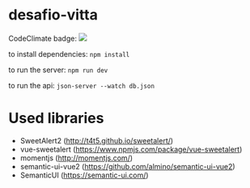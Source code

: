 
# desafio-vitta

CodeClimate badge: <a href="https://codeclimate.com/github/caiogranero/desafio-vitta"><img src="https://codeclimate.com/github/caiogranero/desafio-vitta/badges/gpa.svg" /></a>

to install dependencies: `npm install`

to run the server: `npm run dev`

to run the api: `json-server --watch db.json`

# Used libraries

* SweetAlert2 (http://t4t5.github.io/sweetalert/)
* vue-sweetalert (https://www.npmjs.com/package/vue-sweetalert)
* momentjs (http://momentjs.com/)
* semantic-ui-vue2 (https://github.com/almino/semantic-ui-vue2)
* SemanticUI (https://semantic-ui.com/)
